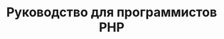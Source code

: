 ---
title: Руководство для программистов PHP
type: docs
weight: 20
url: /java/php-programmers-guide/
---